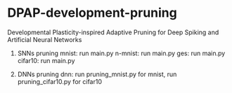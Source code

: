 # DPAP-development-pruning
Developmental Plasticity-inspired Adaptive Pruning for Deep Spiking and Artificial Neural Networks

1. SNNs pruning
mnist: run main.py
n-mnist: run main.py
ges: run main.py
cifar10: run main.py

1. DNNs pruning
dnn: run pruning_mnist.py for mnist, 
     run pruning_cifar10.py for cifar10